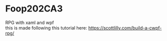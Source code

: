 # Foop202CA3
RPG with xaml and wpf  
this is made following this tutorial here: https://scottlilly.com/build-a-cwpf-rpg/
